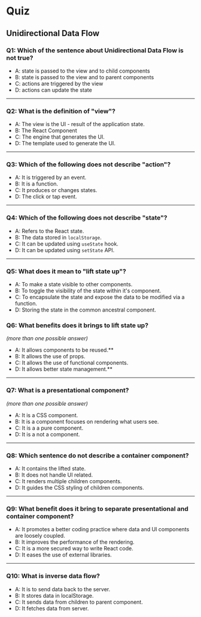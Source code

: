 # Quiz

## Unidirectional Data Flow

### Q1: Which of the sentence about Unidirectional Data Flow is not true?

- A: state is passed to the view and to child components
- B: state is passed to the view and to parent components
- C: actions are triggered by the view
- D: actions can update the state
---
### Q2: What is the definition of "view"?

- A: The view is the UI - result of the application state.
- B: The React Component
- C: The engine that generates the UI.
- D: The template used to generate the UI.
---
### Q3: Which of the following does not describe "action"?

- A: It is triggered by an event.
- B: It is a function.
- C: It produces or changes states.
- D: The click or tap event.
---
### Q4: Which of the following does not describe "state"?

- A: Refers to the React state.
- B: The data stored in `localStorage`.
- C: It can be updated using `useState` hook.
- D: It can be updated using `setState` API.
---
### Q5: What does it mean to "lift state up"?

- A: To make a state visible to other components.
- B: To toggle the visibility of the state within it's component.
- C: To encapsulate the state and expose the data to be modified via a function.
- D: Storing the state in the common ancestral component.

### Q6: What benefits does it brings to lift state up?
_(more than one possible answer)_

- A: It allows components to be reused.**
- B: It allows the use of props.
- C: It allows the use of functional components.
- D: It allows better state management.**
---
### Q7: What is a presentational component?
_(more than one possible answer)_

- A: It is a CSS component.
- B: It is a component focuses on rendering what users see.
- C: It is a a pure component.
- D: It is a not a component.
---
### Q8: Which sentence do not describe a container component?

- A: It contains the lifted state.
- B: It does not handle UI related.
- C: It renders multiple children components.
- D: It guides the CSS styling of children components.
---
### Q9: What benefit does it bring to separate presentational and container component?

- A: It promotes a better coding practice where data and UI components are loosely coupled.
- B: It improves the performance of the rendering.
- C: It is a more secured way to write React code.
- D: It eases the use of external libraries.
---
### Q10: What is inverse data flow?

- A: It is to send data back to the server.
- B: It stores data in localStorage.
- C: It sends data from children to parent component.
- D: It fetches data from server.

